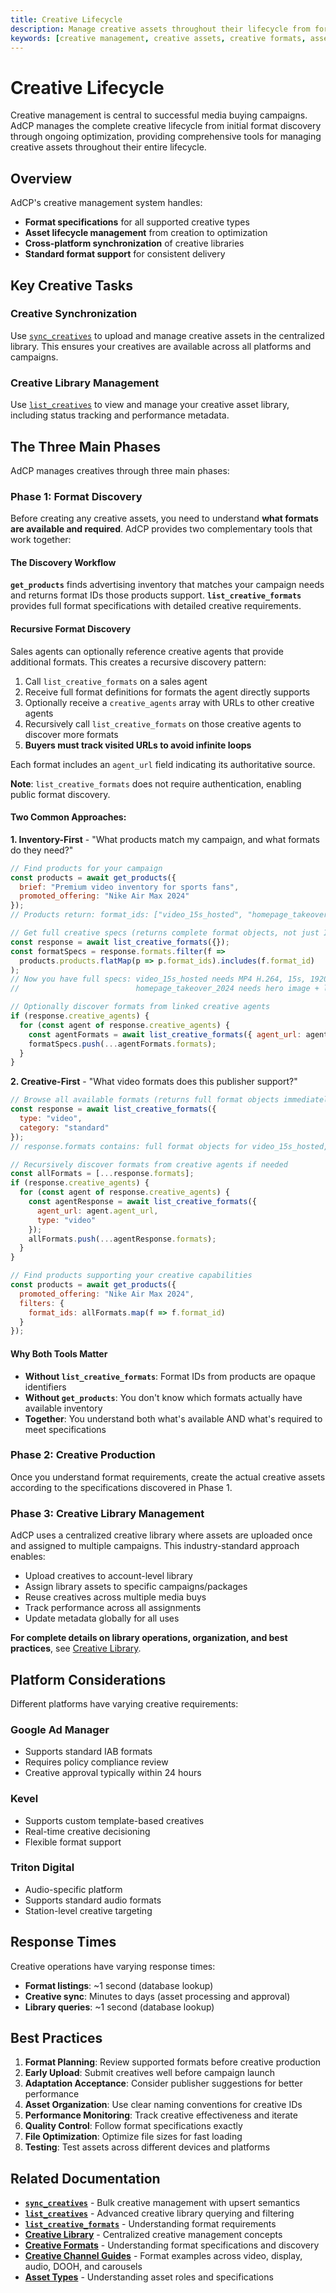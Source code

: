 ```yaml
---
title: Creative Lifecycle
description: Manage creative assets throughout their lifecycle from format discovery to asset synchronization and library management.
keywords: [creative management, creative assets, creative formats, asset library, creative lifecycle]
---
```


# Creative Lifecycle

Creative management is central to successful media buying campaigns. AdCP manages the complete creative lifecycle from initial format discovery through ongoing optimization, providing comprehensive tools for managing creative assets throughout their entire lifecycle.

## Overview

AdCP's creative management system handles:

- **Format specifications** for all supported creative types
- **Asset lifecycle management** from creation to optimization
- **Cross-platform synchronization** of creative libraries
- **Standard format support** for consistent delivery

## Key Creative Tasks

### Creative Synchronization
Use [`sync_creatives`](../task-reference/sync_creatives) to upload and manage creative assets in the centralized library. This ensures your creatives are available across all platforms and campaigns.

### Creative Library Management  
Use [`list_creatives`](../task-reference/list_creatives) to view and manage your creative asset library, including status tracking and performance metadata.

## The Three Main Phases

AdCP manages creatives through three main phases:

### Phase 1: Format Discovery
Before creating any creative assets, you need to understand **what formats are available and required**. AdCP provides two complementary tools that work together:

#### The Discovery Workflow

**`get_products`** finds advertising inventory that matches your campaign needs and returns format IDs those products support. **`list_creative_formats`** provides full format specifications with detailed creative requirements.

#### Recursive Format Discovery

Sales agents can optionally reference creative agents that provide additional formats. This creates a recursive discovery pattern:

1. Call `list_creative_formats` on a sales agent
2. Receive full format definitions for formats the agent directly supports
3. Optionally receive a `creative_agents` array with URLs to other creative agents
4. Recursively call `list_creative_formats` on those creative agents to discover more formats
5. **Buyers must track visited URLs to avoid infinite loops**

Each format includes an `agent_url` field indicating its authoritative source.

**Note**: `list_creative_formats` does not require authentication, enabling public format discovery.

#### Two Common Approaches:

**1. Inventory-First** - "What products match my campaign, and what formats do they need?"
```javascript
// Find products for your campaign
const products = await get_products({
  brief: "Premium video inventory for sports fans",
  promoted_offering: "Nike Air Max 2024"
});
// Products return: format_ids: ["video_15s_hosted", "homepage_takeover_2024"]

// Get full creative specs (returns complete format objects, not just IDs)
const response = await list_creative_formats({});
const formatSpecs = response.formats.filter(f =>
  products.products.flatMap(p => p.format_ids).includes(f.format_id)
);
// Now you have full specs: video_15s_hosted needs MP4 H.264, 15s, 1920x1080
//                          homepage_takeover_2024 needs hero image + logo + headline

// Optionally discover formats from linked creative agents
if (response.creative_agents) {
  for (const agent of response.creative_agents) {
    const agentFormats = await list_creative_formats({ agent_url: agent.agent_url });
    formatSpecs.push(...agentFormats.formats);
  }
}
```

**2. Creative-First** - "What video formats does this publisher support?"
```javascript
// Browse all available formats (returns full format objects immediately)
const response = await list_creative_formats({
  type: "video",
  category: "standard"
});
// response.formats contains: full format objects for video_15s_hosted, video_30s_vast, etc.

// Recursively discover formats from creative agents if needed
const allFormats = [...response.formats];
if (response.creative_agents) {
  for (const agent of response.creative_agents) {
    const agentResponse = await list_creative_formats({
      agent_url: agent.agent_url,
      type: "video"
    });
    allFormats.push(...agentResponse.formats);
  }
}

// Find products supporting your creative capabilities
const products = await get_products({
  promoted_offering: "Nike Air Max 2024",
  filters: {
    format_ids: allFormats.map(f => f.format_id)
  }
});
```

#### Why Both Tools Matter

- **Without `list_creative_formats`**: Format IDs from products are opaque identifiers
- **Without `get_products`**: You don't know which formats actually have available inventory
- **Together**: You understand both what's available AND what's required to meet specifications

### Phase 2: Creative Production
Once you understand format requirements, create the actual creative assets according to the specifications discovered in Phase 1.

### Phase 3: Creative Library Management

AdCP uses a centralized creative library where assets are uploaded once and assigned to multiple campaigns. This industry-standard approach enables:

- Upload creatives to account-level library
- Assign library assets to specific campaigns/packages
- Reuse creatives across multiple media buys
- Track performance across all assignments
- Update metadata globally for all uses

**For complete details on library operations, organization, and best practices**, see [Creative Library](./creative-library.md).

## Platform Considerations

Different platforms have varying creative requirements:

### Google Ad Manager
- Supports standard IAB formats
- Requires policy compliance review
- Creative approval typically within 24 hours

### Kevel
- Supports custom template-based creatives
- Real-time creative decisioning
- Flexible format support

### Triton Digital
- Audio-specific platform
- Supports standard audio formats
- Station-level creative targeting

## Response Times

Creative operations have varying response times:
- **Format listings**: ~1 second (database lookup)
- **Creative sync**: Minutes to days (asset processing and approval)
- **Library queries**: ~1 second (database lookup)

## Best Practices

1. **Format Planning**: Review supported formats before creative production
2. **Early Upload**: Submit creatives well before campaign launch
3. **Adaptation Acceptance**: Consider publisher suggestions for better performance
4. **Asset Organization**: Use clear naming conventions for creative IDs
5. **Performance Monitoring**: Track creative effectiveness and iterate
6. **Quality Control**: Follow format specifications exactly
7. **File Optimization**: Optimize file sizes for fast loading
8. **Testing**: Test assets across different devices and platforms

## Related Documentation

- **[`sync_creatives`](../task-reference/sync_creatives)** - Bulk creative management with upsert semantics
- **[`list_creatives`](../task-reference/list_creatives)** - Advanced creative library querying and filtering
- **[`list_creative_formats`](../task-reference/list_creative_formats)** - Understanding format requirements
- **[Creative Library](./creative-library)** - Centralized creative management concepts
- **[Creative Formats](../../creative/formats)** - Understanding format specifications and discovery
- **[Creative Channel Guides](../../creative/channels/video)** - Format examples across video, display, audio, DOOH, and carousels
- **[Asset Types](../../creative/asset-types)** - Understanding asset roles and specifications